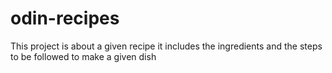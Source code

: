 # odin-recipes
This project is about a given recipe 
it includes the ingredients and the steps to be followed to make a given dish